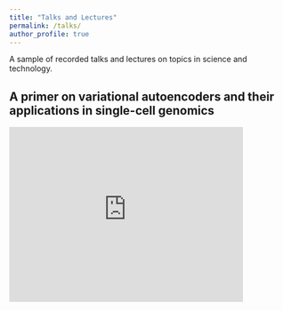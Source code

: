 ```yaml
---
title: "Talks and Lectures"
permalink: /talks/
author_profile: true
---
```


A sample of recorded talks and lectures on topics in science and technology.

A primer on variational autoencoders and their applications in single-cell genomics 
-----------------------------------------------------------------------------------

<div class="video-container"><iframe width="420" height="315" src="https://www.youtube.com/watch?v=FOabT5lyLoI" frameborder="0" allowfullscreen></iframe></div>
